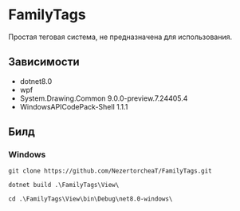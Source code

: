 # FamilyTags
 Простая теговая система, не предназначена для использования.
## Зависимости
- dotnet8.0
- wpf
- System.Drawing.Common 9.0.0-preview.7.24405.4
- WindowsAPICodePack-Shell 1.1.1
## Билд
### Windows
`git clone https://github.com/NezertorcheaT/FamilyTags.git`

`dotnet build .\FamilyTags\View\`

`cd .\FamilyTags\View\bin\Debug\net8.0-windows\`